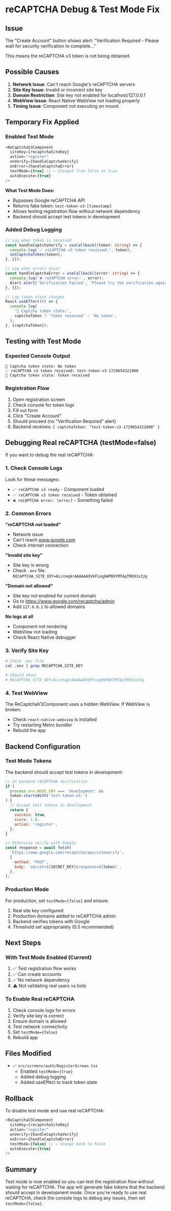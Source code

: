 # reCAPTCHA Debug & Test Mode Fix

## Issue

The "Create Account" button shows alert: "Verification Required - Please wait for security verification to complete..."

This means the reCAPTCHA v3 token is not being obtained.

## Possible Causes

1. **Network Issue**: Can't reach Google's reCAPTCHA servers
2. **Site Key Issue**: Invalid or incorrect site key
3. **Domain Restriction**: Site key not enabled for localhost/127.0.0.1
4. **WebView Issue**: React Native WebView not loading properly
5. **Timing Issue**: Component not executing on mount

## Temporary Fix Applied

### Enabled Test Mode

```typescript
<ReCaptchaV3Component
  siteKey={recaptchaSiteKey}
  action="register"
  onVerify={handleCaptchaVerify}
  onError={handleCaptchaError}
  testMode={true} // ← Changed from false to true
  autoExecute={true}
/>
```

**What Test Mode Does:**

- Bypasses Google reCAPTCHA API
- Returns fake token: `test-token-v3-[timestamp]`
- Allows testing registration flow without network dependency
- Backend should accept test tokens in development

### Added Debug Logging

```typescript
// Log when token is received
const handleCaptchaVerify = useCallback((token: string) => {
  console.log('✅ reCAPTCHA v3 token received:', token);
  setCaptchaToken(token);
}, []);

// Log when errors occur
const handleCaptchaError = useCallback((error: string) => {
  console.log('❌ reCAPTCHA error:', error);
  Alert.alert('Verification Failed', 'Please try the verification again.');
}, []);

// Log token state changes
React.useEffect(() => {
  console.log(
    '🔐 Captcha token state:',
    captchaToken ? 'Token received' : 'No token',
  );
}, [captchaToken]);
```

## Testing with Test Mode

### Expected Console Output

```
🔐 Captcha token state: No token
✅ reCAPTCHA v3 token received: test-token-v3-1729654321000
🔐 Captcha token state: Token received
```

### Registration Flow

1. Open registration screen
2. Check console for token logs
3. Fill out form
4. Click "Create Account"
5. Should proceed (no "Verification Required" alert)
6. Backend receives: `{ captchaToken: "test-token-v3-1729654321000" }`

## Debugging Real reCAPTCHA (testMode=false)

If you want to debug the real reCAPTCHA:

### 1. Check Console Logs

Look for these messages:

- `✅ reCAPTCHA v3 ready` - Component loaded
- `✅ reCAPTCHA v3 token received` - Token obtained
- `❌ reCAPTCHA error: [error]` - Something failed

### 2. Common Errors

**"reCAPTCHA not loaded"**

- Network issue
- Can't reach www.google.com
- Check internet connection

**"Invalid site key"**

- Site key is wrong
- Check `.env` file: `RECAPTCHA_SITE_KEY=6LcnmqArAAAAAA9VkFLeg6WPBXYMTAqTRK9Jx3Jg`

**"Domain not allowed"**

- Site key not enabled for current domain
- Go to https://www.google.com/recaptcha/admin
- Add `127.0.0.1` to allowed domains

**No logs at all**

- Component not rendering
- WebView not loading
- Check React Native debugger

### 3. Verify Site Key

```bash
# Check .env file
cat .env | grep RECAPTCHA_SITE_KEY

# Should show:
# RECAPTCHA_SITE_KEY=6LcnmqArAAAAAA9VkFLeg6WPBXYMTAqTRK9Jx3Jg
```

### 4. Test WebView

The ReCaptchaV3Component uses a hidden WebView. If WebView is broken:

- Check `react-native-webview` is installed
- Try restarting Metro bundler
- Rebuild the app

## Backend Configuration

### Test Mode Tokens

The backend should accept test tokens in development:

```javascript
// In backend reCAPTCHA verification
if (
  process.env.NODE_ENV === 'development' &&
  token.startsWith('test-token-v3-')
) {
  // Accept test tokens in development
  return {
    success: true,
    score: 1.0,
    action: 'register',
  };
}

// Otherwise verify with Google
const response = await fetch(
  'https://www.google.com/recaptcha/api/siteverify',
  {
    method: 'POST',
    body: `secret=${SECRET_KEY}&response=${token}`,
  },
);
```

### Production Mode

For production, set `testMode={false}` and ensure:

1. Real site key configured
2. Production domains added to reCAPTCHA admin
3. Backend verifies tokens with Google
4. Threshold set appropriately (0.5 recommended)

## Next Steps

### With Test Mode Enabled (Current)

1. ✅ Test registration flow works
2. ✅ Can create accounts
3. ✅ No network dependency
4. ⚠️ Not validating real users vs bots

### To Enable Real reCAPTCHA

1. Check console logs for errors
2. Verify site key is correct
3. Ensure domain is allowed
4. Test network connectivity
5. Set `testMode={false}`
6. Rebuild app

## Files Modified

- ✅ `src/screens/auth/RegisterScreen.tsx`
  - Enabled `testMode={true}`
  - Added debug logging
  - Added useEffect to track token state

## Rollback

To disable test mode and use real reCAPTCHA:

```typescript
<ReCaptchaV3Component
  siteKey={recaptchaSiteKey}
  action="register"
  onVerify={handleCaptchaVerify}
  onError={handleCaptchaError}
  testMode={false} // ← Change back to false
  autoExecute={true}
/>
```

## Summary

Test mode is now enabled so you can test the registration flow without waiting for reCAPTCHA. The app will generate fake tokens that the backend should accept in development mode. Once you're ready to use real reCAPTCHA, check the console logs to debug any issues, then set `testMode={false}`.
